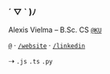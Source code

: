 ### ´ ▽ \` )ﾉ

Alexis Vielma – B.Sc. CS [`@KU`](https://ku.edu 'School Website')

[`@`](mailto:contact@alexis.kr 'Contact Me') · [`/website`](https://alexis.kr 'Peronsal Website') · [`/linkedin`](https://www.linkedin.com/in/aelxxs/ 'LinkedIn')

⇢ `.js` `.ts` `.py`

